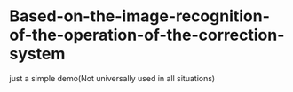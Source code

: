 # Based-on-the-image-recognition-of-the-operation-of-the-correction-system
just a simple demo(Not universally used in all situations)
